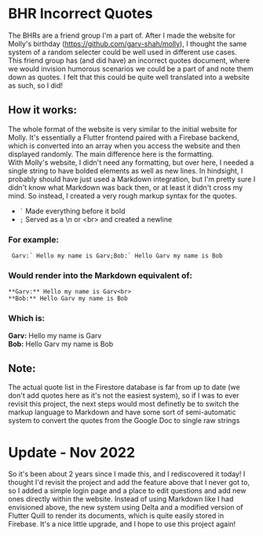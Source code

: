 # BHR Incorrect Quotes
The BHRs are a friend group I'm a part of. After I made the website for Molly's birthday (https://github.com/garv-shah/molly), I thought the same system of a random selecter could be well used in different use cases. <br>
This friend group has (and did have) an incorrect quotes document, where we would invision humorous scenarios we could be a part of and note them down as quotes. I felt that this could be quite well translated into a website as such, so I did!

## How it works:
The whole format of the website is very similar to the initial website for Molly. It's essentially a Flutter frontend paired with a Firebase backend, which is converted into an array when you access the website and then displayed randomly. The main difference here is the formatting. <br>
With Molly's website, I didn't need any formatting, but over here, I needed a single string to have bolded elements as well as new lines. In hindsight, I probably should have just used a Markdown integration, but I'm pretty sure I didn't know what Markdown was back then, or at least it didn't cross my mind. So instead, I created a very rough markup syntax for the quotes.
* `` ` ``  Made everything before it bold
* `;`  Served as a \n or \<br> and created a newline

### For example:

``` Garv:` Hello my name is Garv;Bob:` Hello Garv my name is Bob```

### Would render into the Markdown equivalent of:

```
**Garv:** Hello my name is Garv<br>
**Bob:** Hello Garv my name is Bob
```

### Which is:<br>
**Garv:** Hello my name is Garv<br>
**Bob:** Hello Garv my name is Bob

## Note:
The actual quote list in the Firestore database is far from up to date (we don't add quotes here as it's not the easiest system), so if I was to ever revisit this project, the next steps would most definetly be to switch the markup language to Markdown and have some sort of semi-automatic system to convert the quotes from the Google Doc to single raw strings

# Update - Nov 2022
So it's been about 2 years since I made this, and I rediscovered it today! I thought I'd revisit the project and add the feature above that I never got to, so I added a simple login page and a place to edit questions and add new ones directly within the website. Instead of using Markdown like I had envisioned above, the new system using Delta and a modified version of Flutter Quill to render its documents, which is quite easily stored in Firebase. It's a nice little upgrade, and I hope to use this project again!
